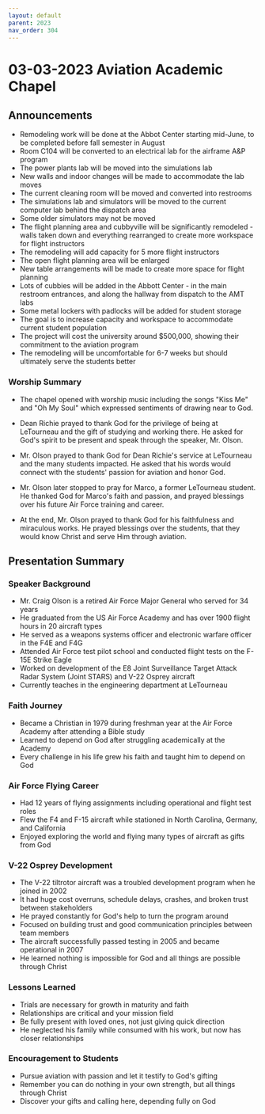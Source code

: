 ```yaml
---
layout: default
parent: 2023
nav_order: 304
---
```


# 03-03-2023 Aviation Academic Chapel



## Announcements

- Remodeling work will be done at the Abbot Center starting mid-June, to be completed before fall semester in August
- Room C104 will be converted to an electrical lab for the airframe A&P program
- The power plants lab will be moved into the simulations lab
- New walls and indoor changes will be made to accommodate the lab moves
- The current cleaning room will be moved and converted into restrooms
- The simulations lab and simulators will be moved to the current computer lab behind the dispatch area
- Some older simulators may not be moved
- The flight planning area and cubbyville will be significantly remodeled - walls taken down and everything rearranged to create more workspace for flight instructors
- The remodeling will add capacity for 5 more flight instructors 
- The open flight planning area will be enlarged
- New table arrangements will be made to create more space for flight planning
- Lots of cubbies will be added in the Abbott Center - in the main restroom entrances, and along the hallway from dispatch to the AMT labs
- Some metal lockers with padlocks will be added for student storage
- The goal is to increase capacity and workspace to accommodate current student population
- The project will cost the university around $500,000, showing their commitment to the aviation program
- The remodeling will be uncomfortable for 6-7 weeks but should ultimately serve the students better


### Worship Summary

- The chapel opened with worship music including the songs "Kiss Me" and "Oh My Soul" which expressed sentiments of drawing near to God. 

- Dean Richie prayed to thank God for the privilege of being at LeTourneau and the gift of studying and working there. He asked for God's spirit to be present and speak through the speaker, Mr. Olson. 

- Mr. Olson prayed to thank God for Dean Richie's service at LeTourneau and the many students impacted. He asked that his words would connect with the students' passion for aviation and honor God. 

- Mr. Olson later stopped to pray for Marco, a former LeTourneau student. He thanked God for Marco's faith and passion, and prayed blessings over his future Air Force training and career. 

- At the end, Mr. Olson prayed to thank God for his faithfulness and miraculous works. He prayed blessings over the students, that they would know Christ and serve Him through aviation.


## Presentation Summary

### Speaker Background

- Mr. Craig Olson is a retired Air Force Major General who served for 34 years
- He graduated from the US Air Force Academy and has over 1900 flight hours in 20 aircraft types
- He served as a weapons systems officer and electronic warfare officer in the F4E and F4G
- Attended Air Force test pilot school and conducted flight tests on the F-15E Strike Eagle
- Worked on development of the E8 Joint Surveillance Target Attack Radar System (Joint STARS) and V-22 Osprey aircraft
- Currently teaches in the engineering department at LeTourneau 

### Faith Journey 

- Became a Christian in 1979 during freshman year at the Air Force Academy after attending a Bible study
- Learned to depend on God after struggling academically at the Academy 
- Every challenge in his life grew his faith and taught him to depend on God

### Air Force Flying Career

- Had 12 years of flying assignments including operational and flight test roles
- Flew the F4 and F-15 aircraft while stationed in North Carolina, Germany, and California
- Enjoyed exploring the world and flying many types of aircraft as gifts from God

### V-22 Osprey Development 

- The V-22 tiltrotor aircraft was a troubled development program when he joined in 2002
- It had huge cost overruns, schedule delays, crashes, and broken trust between stakeholders
- He prayed constantly for God's help to turn the program around
- Focused on building trust and good communication principles between team members
- The aircraft successfully passed testing in 2005 and became operational in 2007
- He learned nothing is impossible for God and all things are possible through Christ

### Lessons Learned

- Trials are necessary for growth in maturity and faith  
- Relationships are critical and your mission field
- Be fully present with loved ones, not just giving quick direction
- He neglected his family while consumed with his work, but now has closer relationships 

### Encouragement to Students

- Pursue aviation with passion and let it testify to God's gifting
- Remember you can do nothing in your own strength, but all things through Christ
- Discover your gifts and calling here, depending fully on God